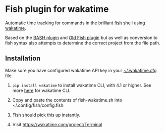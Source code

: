 Fish plugin for wakatime
=======================

Automatic time tracking for commands in the brilliant [fish](http://www.fishshell.com/) shell using [wakatime](http://wakatime.com/).

Based on the [BASH plugin](https://github.com/API-PLUGIN-RESSOURCES/bash-wakatime) and [Old Fish plugin](https://github.com/Cyber-Duck/fish-wakatime) but as well as conversion to fish syntax also attempts to determine the correct project from the file path.

Installation
------------

Make sure you have configured wakatime API key in your [~/.wakatime.cfg](https://github.com/wakatime/wakatime#configuring) file.

1. `pip install wakatime` to install wakatime CLI, with 4.1 or higher. See more [here](https://github.com/wakatime/wakatime) for wakatime CLI.

2. Copy and paste the contents of fish-wakatime.sh into ~/.config/fish/config.fish

3. Fish should pick this up instantly.

4. Visit https://wakatime.com/project/Terminal

